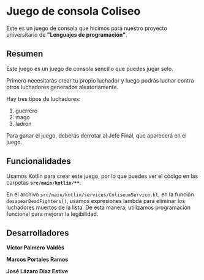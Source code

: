 # Juego de consola Coliseo

Este es un juego de consola que hicimos para nuestro proyecto universitario de **"Lenguajes de programación"**.

## Resumen

Este juego es un juego de consola sencillo que puedes jugar solo.

Primero necesitarás crear tu propio luchador y luego podrás luchar contra otros luchadores generados aleatoriamente.

Hay tres tipos de luchadores:
1. guerrero
2. mago
3. ladrón

Para ganar el juego, deberás derrotar al Jefe Final, que aparecerá en el juego.

## Funcionalidades

Usamos Kotlin para crear este juego, por lo que puedes ver el código en las carpetas **`src/main/kotlin/**`**.

En el archivo `src/main/kotlin/services/ColiseumService.kt`, en la función `desapearDeadFighters()`, usamos expresiones lambda para eliminar los
luchadores muertos de la lista. De esta manera, utilizamos programación funcional para mejorar la legibilidad.

## Desarrolladores

**Víctor Palmero Valdés**

**Marcos Portales Ramos**

**José Lázaro Díaz Estive**